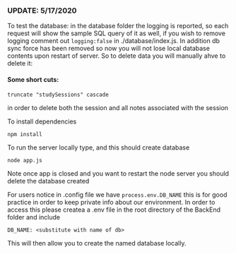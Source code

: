 ### UPDATE: 5/17/2020

To test the database:
in the database folder the logging is reported, so each request will show the sample SQL query of it as well, if you wish to remove logging comment out `logging:false` in ./database/index.js.
In addition db sync force has been removed so now you will not lose local database contents upon restart of server. So to delete data you will manually ahve to delete it:

#### Some short cuts:
```
truncate "studySessions" cascade 
```
in order to delete both the session and all notes associated with the session

To install dependencies
```
npm install
```
To run the server locally type, and this should create database
```
node app.js
```
Note once app is closed and you want to restart the node server you should delete the database created

For users notice in .config file we have `process.env.DB_NAME` this is for good practice 
in order to keep private info about our environment. In order to access this please
createa a .env file in the root directory of the BackEnd folder and include 
```
DB_NAME: <substitute with name of db>
```
This will then allow you to create the named database locally.
